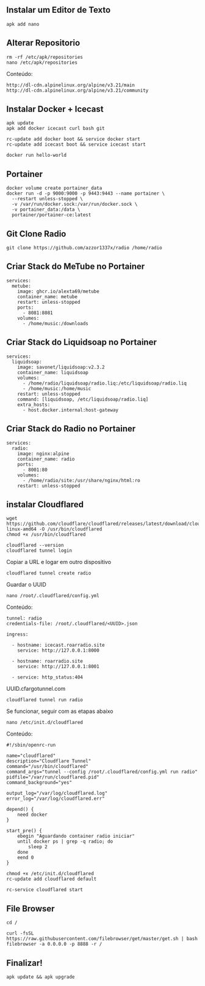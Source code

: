 
## Instalar um Editor de Texto

```
apk add nano
```

## Alterar Repositorio

```
rm -rf /etc/apk/repositories
nano /etc/apk/repositories
```

Conteúdo:
```
http://dl-cdn.alpinelinux.org/alpine/v3.21/main
http://dl-cdn.alpinelinux.org/alpine/v3.21/community
```

## Instalar Docker + Icecast

```
apk update
apk add docker icecast curl bash git
```

```
rc-update add docker boot && service docker start
rc-update add icecast boot && service icecast start
```

```
docker run hello-world
```

## Portainer

```
docker volume create portainer_data
docker run -d -p 9000:9000 -p 9443:9443 --name portainer \
  --restart unless-stopped \
  -v /var/run/docker.sock:/var/run/docker.sock \
  -v portainer_data:/data \
  portainer/portainer-ce:latest
```

## Git Clone Radio

```
git clone https://github.com/azzor1337x/radio /home/radio
```

## Criar Stack do MeTube no Portainer

```
services:
  metube:
    image: ghcr.io/alexta69/metube
    container_name: metube
    restart: unless-stopped
    ports:
      - 8081:8081
    volumes:
      - /home/music:/downloads
```

## Criar Stack do Liquidsoap no Portainer

```
services:
  liquidsoap:
    image: savonet/liquidsoap:v2.3.2
    container_name: liquidsoap
    volumes:
      - /home/radio/liquidsoap/radio.liq:/etc/liquidsoap/radio.liq
      - /home/music:/home/music
    restart: unless-stopped
    command: [liquidsoap, /etc/liquidsoap/radio.liq]
    extra_hosts:
      - host.docker.internal:host-gateway
```

## Criar Stack do Radio no Portainer

```
services:
  radio:
    image: nginx:alpine
    container_name: radio
    ports:
      - 8001:80
    volumes:
      - /home/radio/site:/usr/share/nginx/html:ro
    restart: unless-stopped
```

## instalar Cloudflared

```
wget https://github.com/cloudflare/cloudflared/releases/latest/download/cloudflared-linux-amd64 -O /usr/bin/cloudflared
chmod +x /usr/bin/cloudflared
```

```
cloudflared --version
cloudflared tunnel login
```
Copiar a URL e logar em outro dispositivo

```
cloudflared tunnel create radio
```
Guardar o UUID

```
nano /root/.cloudflared/config.yml
```

Conteúdo:
```
tunnel: radio
credentials-file: /root/.cloudflared/<UUID>.json

ingress:

  - hostname: icecast.roarradio.site
    service: http://127.0.0.1:8000

  - hostname: roarradio.site
    service: http://127.0.0.1:8001

  - service: http_status:404
```
UUID.cfargotunnel.com

```
cloudflared tunnel run radio
```
Se funcionar, seguir com as etapas abaixo

```
nano /etc/init.d/cloudflared
```

Conteúdo:
```
#!/sbin/openrc-run

name="cloudflared"
description="Cloudflare Tunnel"
command="/usr/bin/cloudflared"
command_args="tunnel --config /root/.cloudflared/config.yml run radio"
pidfile="/var/run/cloudflared.pid"
command_background="yes"

output_log="/var/log/cloudflared.log"
error_log="/var/log/cloudflared.err"

depend() {
    need docker
}

start_pre() {
    ebegin "Aguardando container radio iniciar"
    until docker ps | grep -q radio; do
        sleep 2
    done
    eend 0
}
```

```
chmod +x /etc/init.d/cloudflared
rc-update add cloudflared default
```

```
rc-service cloudflared start
```

## File Browser

```
cd /
```

```
curl -fsSL https://raw.githubusercontent.com/filebrowser/get/master/get.sh | bash
filebrowser -a 0.0.0.0 -p 8888 -r /
```

## Finalizar!

```
apk update && apk upgrade
```
